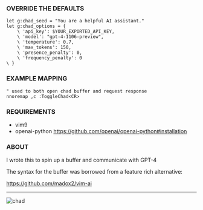 ### OVERRIDE THE DEFAULTS

    let g:chad_seed = "You are a helpful AI assistant."
    let g:chad_options = {
        \ 'api_key': $YOUR_EXPORTED_API_KEY,
        \ 'model': "gpt-4-1106-preview",
        \ 'temperature': 0.7,
        \ 'max_tokens': 150,
        \ 'presence_penalty': 0,
        \ 'frequency_penalty': 0
    \ }

### EXAMPLE MAPPING

    " used to both open chad buffer and request response
    nnoremap ,c :ToggleChad<CR>

### REQUIREMENTS

- vim9
- openai-python https://github.com/openai/openai-python#installation

### ABOUT

I wrote this to spin up a buffer and communicate with GPT-4

The syntax for the buffer was borrowed from a feature rich alternative:

https://github.com/madox2/vim-ai

---

![chad](https://github.com/shmup/chad.vim/assets/118710/83918715-43e7-4d3f-8492-6a09c6ac832f)


